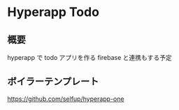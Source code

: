 # Hyperapp Todo

## 概要

hyperapp で todo アプリを作る
firebase と連携もする予定

## ボイラーテンプレート

https://github.com/selfup/hyperapp-one

